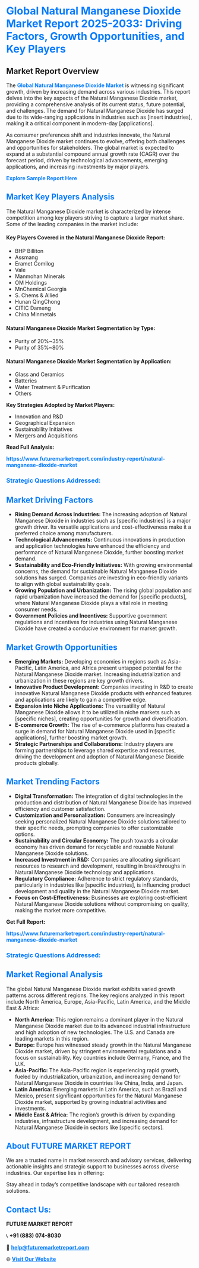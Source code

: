 <h1 style="color: #007BFF;">Global Natural Manganese Dioxide Market Report 2025-2033: Driving Factors, Growth Opportunities, and Key Players</h1>

<section id="overview">
<h2>Market Report Overview</h2>
<p>The <a href="https://www.futuremarketreport.com/industry-report/natural-manganese-dioxide-market" style="color: #007BFF; text-decoration: none;"><strong>Global Natural Manganese Dioxide Market</strong></a> is witnessing significant growth, driven by increasing demand across various industries. This report delves into the key aspects of the Natural Manganese Dioxide market, providing a comprehensive analysis of its current status, future potential, and challenges. The demand for Natural Manganese Dioxide has surged due to its wide-ranging applications in industries such as [insert industries], making it a critical component in modern-day [applications].</p>
<p>As consumer preferences shift and industries innovate, the Natural Manganese Dioxide market continues to evolve, offering both challenges and opportunities for stakeholders. The global market is expected to expand at a substantial compound annual growth rate (CAGR) over the forecast period, driven by technological advancements, emerging applications, and increasing investments by major players.</p>
</section>

<section id="overview">
<p><a href="https://www.futuremarketreport.com/request-sample/reportId=41410" style="color: #007BFF; text-decoration: none;"><strong>Explore Sample Report Here</strong></a></p>
</section>

<section id="key-players">
<h2 style="color: #007BFF;">Market Key Players Analysis</h2>
<p>The Natural Manganese Dioxide market is characterized by intense competition among key players striving to capture a larger market share. Some of the leading companies in the market include:</p>
<h4>Key Players Covered in the Natural Manganese Dioxide Report:</h4>
<ul><li>BHP Billiton</li><li>Assmang</li><li>Eramet Comilog</li><li>Vale</li><li>Manmohan Minerals</li><li>OM Holdings</li><li>MnChemical Georgia</li><li>S. Chems &amp; Allied</li><li>Hunan QingChong</li><li>CITIC Dameng</li><li>China Minmetals</li></ul>
<h4>Natural Manganese Dioxide Market Segmentation by Type:</h4>
<ul><li>Purity of 20%~35%</li><li>Purity of 35%~80%</li></ul>

<h4>Natural Manganese Dioxide Market Segmentation by Application:</h4>
<ul><li>Glass and Ceramics</li><li>Batteries</li><li>Water Treatment &amp; Purification</li><li>Others</li></ul>
<p><strong>Key Strategies Adopted by Market Players:</strong></p>
<ul>
<li>Innovation and R&D</li>
<li>Geographical Expansion</li>
<li>Sustainability Initiatives</li>
<li>Mergers and Acquisitions</li>
</ul>
</section>

<section>
<p><strong>Read Full Analysis: </strong></p><a href="https://www.futuremarketreport.com/industry-report/natural-manganese-dioxide-market" style="color: #007BFF; text-decoration: none;"><strong>https://www.futuremarketreport.com/industry-report/natural-manganese-dioxide-market</strong></a>
<h3 style="color: #007BFF;">Strategic Questions Addressed:</h3>
</section>

<section id="driving-factors">
<h2 style="color: #007BFF;">Market Driving Factors</h2>
<ul>
<li><strong>Rising Demand Across Industries:</strong> The increasing adoption of Natural Manganese Dioxide in industries such as [specific industries] is a major growth driver. Its versatile applications and cost-effectiveness make it a preferred choice among manufacturers.</li>
<li><strong>Technological Advancements:</strong> Continuous innovations in production and application technologies have enhanced the efficiency and performance of Natural Manganese Dioxide, further boosting market demand.</li>
<li><strong>Sustainability and Eco-Friendly Initiatives:</strong> With growing environmental concerns, the demand for sustainable Natural Manganese Dioxide solutions has surged. Companies are investing in eco-friendly variants to align with global sustainability goals.</li>
<li><strong>Growing Population and Urbanization:</strong> The rising global population and rapid urbanization have increased the demand for [specific products], where Natural Manganese Dioxide plays a vital role in meeting consumer needs.</li>
<li><strong>Government Policies and Incentives:</strong> Supportive government regulations and incentives for industries using Natural Manganese Dioxide have created a conducive environment for market growth.</li>
</ul>
</section>

<section id="growth-opportunities">
<h2 style="color: #007BFF;">Market Growth Opportunities</h2>
<ul>
<li><strong>Emerging Markets:</strong> Developing economies in regions such as Asia-Pacific, Latin America, and Africa present untapped potential for the Natural Manganese Dioxide market. Increasing industrialization and urbanization in these regions are key growth drivers.</li>
<li><strong>Innovative Product Development:</strong> Companies investing in R&D to create innovative Natural Manganese Dioxide products with enhanced features and applications are likely to gain a competitive edge.</li>
<li><strong>Expansion into Niche Applications:</strong> The versatility of Natural Manganese Dioxide allows it to be utilized in niche markets such as [specific niches], creating opportunities for growth and diversification.</li>
<li><strong>E-commerce Growth:</strong> The rise of e-commerce platforms has created a surge in demand for Natural Manganese Dioxide used in [specific applications], further boosting market growth.</li>
<li><strong>Strategic Partnerships and Collaborations:</strong> Industry players are forming partnerships to leverage shared expertise and resources, driving the development and adoption of Natural Manganese Dioxide products globally.</li>
</ul>
</section>

<section id="trending-factors">
<h2 style="color: #007BFF;">Market Trending Factors</h2>
<ul>
<li><strong>Digital Transformation:</strong> The integration of digital technologies in the production and distribution of Natural Manganese Dioxide has improved efficiency and customer satisfaction.</li>
<li><strong>Customization and Personalization:</strong> Consumers are increasingly seeking personalized Natural Manganese Dioxide solutions tailored to their specific needs, prompting companies to offer customizable options.</li>
<li><strong>Sustainability and Circular Economy:</strong> The push towards a circular economy has driven demand for recyclable and reusable Natural Manganese Dioxide solutions.</li>
<li><strong>Increased Investment in R&D:</strong> Companies are allocating significant resources to research and development, resulting in breakthroughs in Natural Manganese Dioxide technology and applications.</li>
<li><strong>Regulatory Compliance:</strong> Adherence to strict regulatory standards, particularly in industries like [specific industries], is influencing product development and quality in the Natural Manganese Dioxide market.</li>
<li><strong>Focus on Cost-Effectiveness:</strong> Businesses are exploring cost-efficient Natural Manganese Dioxide solutions without compromising on quality, making the market more competitive.</li>
</ul>
</section>

<section>
<p><strong>Get Full Report: </strong></p><a href="https://www.futuremarketreport.com/industry-report/natural-manganese-dioxide-market" style="color: #007BFF; text-decoration: none;"><strong>https://www.futuremarketreport.com/industry-report/natural-manganese-dioxide-market</strong></a>
<h3 style="color: #007BFF;">Strategic Questions Addressed:</h3>
</section>


<section id="regional-analysis">
<h2 style="color: #007BFF;">Market Regional Analysis</h2>
<p>The global Natural Manganese Dioxide market exhibits varied growth patterns across different regions. The key regions analyzed in this report include North America, Europe, Asia-Pacific, Latin America, and the Middle East & Africa:</p>
<ul>
<li><strong>North America:</strong> This region remains a dominant player in the Natural Manganese Dioxide market due to its advanced industrial infrastructure and high adoption of new technologies. The U.S. and Canada are leading markets in this region.</li>
<li><strong>Europe:</strong> Europe has witnessed steady growth in the Natural Manganese Dioxide market, driven by stringent environmental regulations and a focus on sustainability. Key countries include Germany, France, and the U.K.</li>
<li><strong>Asia-Pacific:</strong> The Asia-Pacific region is experiencing rapid growth, fueled by industrialization, urbanization, and increasing demand for Natural Manganese Dioxide in countries like China, India, and Japan.</li>
<li><strong>Latin America:</strong> Emerging markets in Latin America, such as Brazil and Mexico, present significant opportunities for the Natural Manganese Dioxide market, supported by growing industrial activities and investments.</li>
<li><strong>Middle East & Africa:</strong> The region’s growth is driven by expanding industries, infrastructure development, and increasing demand for Natural Manganese Dioxide in sectors like [specific sectors].</li>
</ul>
</section>

<footer>
<h2 style="color: #007BFF;">About FUTURE MARKET REPORT</h2>
<p>We are a trusted name in market research and advisory services, delivering actionable insights and strategic support to businesses across diverse industries. Our expertise lies in offering:</p>

<p>Stay ahead in today’s competitive landscape with our tailored research solutions.</p>

<h2 style="color: #007BFF;">Contact Us:</h2>
<p><strong>FUTURE MARKET REPORT</strong></p>
<p>📞 <strong>+91 (883) 074-8030</strong></p>
<p>📧 <strong><a href="mailto:help@futuremarketreport.com" style="color: #007BFF;">help@futuremarketreport.com</a></strong></p>
<p>🌐 <strong><a href="https://www.futuremarketreport.com/" style="color: #007BFF;">Visit Our Website</a></strong></p>
</footer>